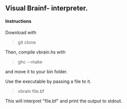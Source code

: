 <h2>Visual Brainf- interpreter.</h2>

<h4>Instructions</h4>

Download with

>git clone

Then, compile vbrain.hs with

>ghc --make

and move it to your bin folder.

Use the executable by passing a file to it.

>vbrain file.bf

This will interpret "file.bf" and print the output to stdout.
